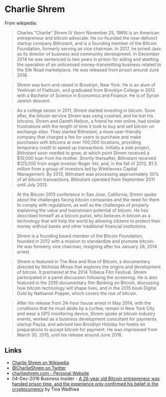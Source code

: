 
# Charlie Shrem

From wikipedia:

> Charles "Charlie" Shrem IV (born November 25, 1989) is an American entrepreneur and bitcoin advocate. He co-founded the now-defunct startup company BitInstant, and is a founding member of the Bitcoin Foundation, formerly serving as vice chairman. In 2017, he joined Jaxx as its director of business and community development. In December 2014 he was sentenced to two years in prison for aiding and abetting the operation of an unlicensed money-transmitting business related to the Silk Road marketplace. He was released from prison around June 2016.

> Shrem was born and raised in Brooklyn, New York. He is an alum of Yeshivah of Flatbush, and graduated from Brooklyn College in 2012 with a Bachelor of Science in Economics and Finance. He is of Syrian Jewish descent.

> As a college senior in 2011, Shrem started investing in bitcoin. Soon after, the bitcoin service Shrem was using crashed, and he lost his bitcoins. Shrem and Gareth Nelson, a friend he met online, had similar frustrations with the length of time it took to buy and sell bitcoin on exchange sites. They started BitInstant, a more user-friendly company that charged a fee for users to purchase and make purchases with bitcoins at over 700,000 locations, providing temporary credit to speed up transactions. Initially a side project, BitInstant soon needed to grow, at which point Shrem received a $10,000 loan from his mother. Shortly thereafter, BitInstant received $125,000 from angel investor Roger Ver, and, in the fall of 2012, $1.5 million from a group of investors led by Winklevoss Capital Management. By 2013, BitInstant was processing approximately 30% of all bitcoin transactions. BitInstant operated from September 2011 until July 2013.

> At the Bitcoin 2013 conference in San Jose, California, Shrem spoke about the challenges facing bitcoin companies and the need for them to comply with regulations, as well as the challenges of properly explaining the value and mainstream potential of bitcoin. He has described himself as a bitcoin purist, who believes in bitcoin as a technology that will help the world by allowing citizens to protect their money without banks and other traditional financial institutions.

> Shrem is a founding board member of the Bitcoin Foundation, founded in 2012 with a mission to standardize and promote bitcoin. He was formerly vice chairman, resigning after his January 26, 2014 arrest.

> Shrem is featured in The Rise and Rise of Bitcoin, a documentary directed by Nicholas Mross that explores the origins and development of bitcoin. It premiered at the 2014 Tribeca Film Festival. Shrem participated in a panel discussion following the screening. He is also featured in the 2016 documentary film Banking on Bitcoin, discussing how bitcoin technology will shape lives, and in the 2015 book Digital Gold by Nathaniel Popper, which covers the rise of bitcoin.

> After his release from 24-hour house arrest in May 2014, with the conditions that he must abide by a curfew, remain in New York City and wear a GPS monitoring device, Shrem spoke at bitcoin industry events, worked as a business development consultant for payments startup Payza, and advised two Brooklyn Holiday Inn hotels on preparations to accept bitcoin for payment. He was imprisoned from March 30, 2015, until his release around June 2016.

## Links

* [Charlie Shrem on Wikipedia](https://en.wikipedia.org/wiki/Charlie_Shrem)
* [@CharlieShrem on Twitter](https://twitter.com/CharlieShrem)
* [charlieshrem.com - Personal Website](http://charlieshrem.com/)
* 04-Dec-2016 Business Insider - [A 26-year old Bitcoin entrepreneur was handed prison time, and the experience only confirmed his belief in the cryptocurrency](http://markets.businessinsider.com/news/stocks/A-26-year-old-Bitcoin-entrepreneur-was-handed-prison-time-and-the-experience-only-confirmed-his-belief-in-the-cryptocurrency-1001572621) by Tina Wadhwa
